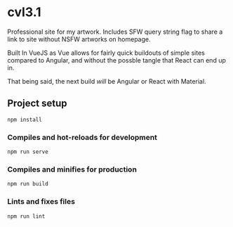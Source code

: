 # cvl3.1

Professional site for my artwork. Includes SFW query string flag to share a link to site without NSFW artworks on homepage.

Built In VueJS as Vue allows for fairly quick buildouts of simple sites compared to Angular, and without the possble tangle that React can end up in.

That being said, the next build _will_ be Angular or React with Material.

## Project setup
```
npm install
```

### Compiles and hot-reloads for development
```
npm run serve
```

### Compiles and minifies for production
```
npm run build
```

### Lints and fixes files
```
npm run lint
```
